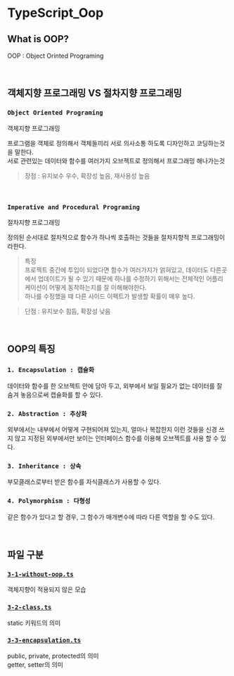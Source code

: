 # TypeScript_Oop

## What is OOP?

OOP : Object Orinted Programing

<br/>

## 객체지향 프로그래밍 VS 절차지향 프로그래밍

### `Object Oriented Programing`

객체지향 프로그래밍

프로그램을 객체로 정의해서 객체들끼리 서로 의사소통 하도록 디자인하고 코딩하는것을 말한다.  
서로 관련있는 데이터와 함수를 여러가지 오브젝트로 정의해서 프로그래밍 해나가는것

> 장점 : 유지보수 우수, 확장성 높음, 재사용성 높음

<br/>

### `Imperative and Procedural Programing`

절차지향 프로그래밍

정의된 순서대로 절차적으로 함수가 하나씩 호출하는 것들을 절차지향적 프로그래밍이라한다.

> 특징  
> 프로젝트 중간에 투입이 되었다면 함수가 여러가지가 얽혀있고, 데이터도 다른곳에서 업데이트가 될 수 있기 때문에 하나를 수정하기 위해서는 전체적인 어플리케이션이 어떻게 동작하는지를 잘 이해해야한다.  
> 하나를 수정했을 때 다른 사이드 이펙트가 발생할 확률이 매우 높다.

> 단점 : 유지보수 힘듬, 확장성 낮음

<br/>

## OOP의 특징

### `1. Encapsulation : 캡슐화`

데이터와 함수를 한 오브젝트 안에 담아 두고, 외부에서 보일 필요가 없는 데이터를 잘 숨겨 놓음으로써 캡슐화를 할 수 있다.

### `2. Abstraction : 추상화`

외부에서는 내부에서 어떻게 구현되어져 있는지, 얼마나 복잡한지 이런 것들을 신경 쓰지 않고 지정된 외부에서만 보이는 인터페이스 함수를 이용해 오브젝트를 사용 할 수 있다.

### `3. Inheritance : 상속`

부모클래스로부터 받은 함수를 자식클래스가 사용할 수 있다.

### `4. Polymorphism : 다형성`

같은 함수가 있다고 할 경우, 그 함수가 매개변수에 따라 다른 역할을 할 수도 있다.

<br/>

## 파일 구분

### [`3-1-without-oop.ts`](./3-1-without-oop.ts)

객체지향이 적용되지 않은 모습

### [`3-2-class.ts`](./3-2-class.ts)

static 키워드의 의미

### [`3-3-encapsulation.ts`](./3-3-encapsulation.ts)

public, private, protected의 의미  
getter, setter의 의미
